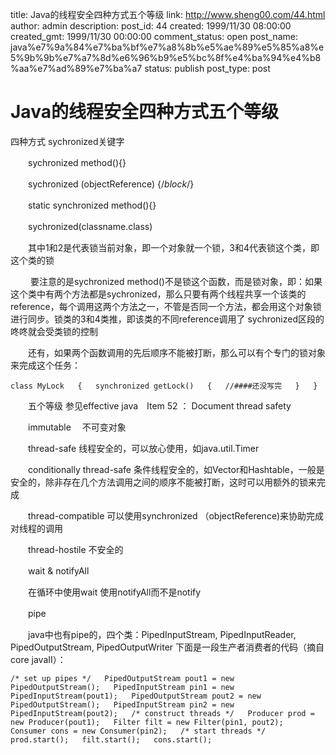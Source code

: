title: Java的线程安全四种方式五个等级
link: http://www.sheng00.com/44.html
author: admin
description: 
post_id: 44
created: 1999/11/30 08:00:00
created_gmt: 1999/11/30 00:00:00
comment_status: open
post_name: java%e7%9a%84%e7%ba%bf%e7%a8%8b%e5%ae%89%e5%85%a8%e5%9b%9b%e7%a7%8d%e6%96%b9%e5%bc%8f%e4%ba%94%e4%b8%aa%e7%ad%89%e7%ba%a7
status: publish
post_type: post

# Java的线程安全四种方式五个等级

四种方式 sychronized关键字 

　　sychronized method(){}

　　sychronized (objectReference) {/*block*/}

　　static synchronized method(){}

　　sychronized(classname.class)

　　其中1和2是代表锁当前对象，即一个对象就一个锁，3和4代表锁这个类，即这个类的锁

　 　要注意的是sychronized method()不是锁这个函数，而是锁对象，即：如果这个类中有两个方法都是sychronized，那么只要有两个线程共享一个该类的 reference，每个调用这两个方法之一，不管是否同一个方法，都会用这个对象锁进行同步。锁类的3和4类推，即该类的不同reference调用了 sychronized区段的咚咚就会受类锁的控制

　　还有，如果两个函数调用的先后顺序不能被打断，那么可以有个专门的锁对象来完成这个任务：

`class MyLock  
{  
synchronized getLock()  
{  
//####还没写完  
}  
}`

　　五个等级 参见effective java　Item 52 ： Document thread safety

　　immutable　 不可变对象

　　thread-safe 线程安全的，可以放心使用，如java.util.Timer

　　conditionally thread-safe 条件线程安全的，如Vector和Hashtable，一般是安全的，除非存在几个方法调用之间的顺序不能被打断，这时可以用额外的锁来完成

　　thread-compatible 可以使用synchronized （objectReference)来协助完成对线程的调用

　　thread-hostile 不安全的

　　wait & notifyAll

　　在循环中使用wait 使用notifyAll而不是notify

　　pipe

　　java中也有pipe的，四个类：PipedInputStream, PipedInputReader, PipedOutputStream, PipedOutputWriter 下面是一段生产者消费者的代码（摘自core javaII）：

`/* set up pipes */  
PipedOutputStream pout1 = new PipedOutputStream();  
PipedInputStream pin1 = new PipedInputStream(pout1);  
PipedOutputStream pout2 = new PipedOutputStream();  
PipedInputStream pin2 = new PipedInputStream(pout2);  
/* construct threads */  
Producer prod = new Producer(pout1);  
Filter filt = new Filter(pin1, pout2);  
Consumer cons = new Consumer(pin2);  
/* start threads */  
prod.start();  
filt.start();  
cons.start();`